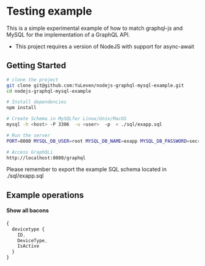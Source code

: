 Testing example
==================================

This is a simple experimental example of how to match graphql-js and MySQL for the implementation of a GraphQL API.

- This project requires a version of NodeJS with support for async-await

Getting Started
---------------

```sh
# clone the project
git clone git@github.com:YuLeven/nodejs-graphql-mysql-example.git
cd nodejs-graphql-mysql-example

# Install dependencies
npm install

# Create Schema in MySQLfor Linux/Unix/MacOS
mysql -h <host> -P 3306  -u <user>  -p  < ./sql/exapp.sql

# Run the server
PORT=8080 MYSQL_DB_USER=root MYSQL_DB_NAME=exapp MYSQL_DB_PASSWORD=secret MYSQL_DB_ADDRESS=localhost MYSQL_DB_POOL_SIZE=10 npm start

# Access GraphQLi
http://localhost:8080/graphql
```

Please remember to export the example SQL schema located in ./sql/exapp.sql

## Example operations

#### Show all bacons
```js
{
  devicetype {
    ID,
    DeviceType,
    IsActive
  }
}
```

